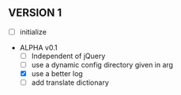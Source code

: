 ## VERSION 1
- [ ] initialize
- ALPHA v0.1
  - [ ] Independent of jQuery
  - [ ] use a dynamic config directory given in arg
  - [x] use a better log
  - [ ] add translate dictionary